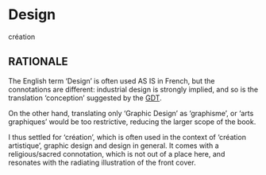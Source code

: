 # Design #

création

## RATIONALE ##

The English term ‘Design’ is often used AS IS in French,
but the connotations are different: industrial design is
strongly implied, and so is the translation ‘conception’
suggested by the [GDT][CONCEPTION].

[CONCEPTION]: http://gdt.oqlf.gouv.qc.ca/ficheOqlf.aspx?Id_Fiche=8365304

On the other hand, translating only ‘Graphic Design’
as ‘graphisme’, or ‘arts graphiques’ would be too
restrictive, reducing the larger scope of the book.

I thus settled for ‘création’, which is often used in the
context of ‘création artistique’, graphic design and design
in general. It comes with a religious/sacred connotation,
which is not out of a place here, and resonates with the
radiating illustration of the front cover.
